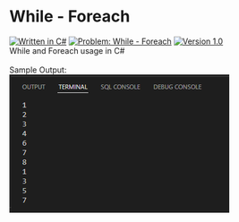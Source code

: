 # While - Foreach
[![Written in C#](https://img.shields.io/badge/language-C%23-green)](#)
[![Problem: While - Foreach](https://img.shields.io/badge/problem-While%20Foreach-important)](#)
[![Version 1.0](https://img.shields.io/badge/version-1.0-informational)](#)\
While and Foreach usage in C#
\
\
Sample Output:\
[![Sample Output](/assets/images/c101whileforeach.png)](#)
